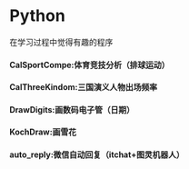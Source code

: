 # Python
在学习过程中觉得有趣的程序

#### CalSportCompe:体育竞技分析（排球运动）
#### CalThreeKindom:三国演义人物出场频率
#### DrawDigits:画数码电子管（日期）
#### KochDraw:画雪花
#### auto_reply:微信自动回复（itchat+图灵机器人）


